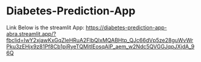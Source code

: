 # Diabetes-Prediction-App
Link Below is the streamlit App:
https://diabetes-prediction-app-abra.streamlit.app/?fbclid=IwY2xjawKxGqZleHRuA2FlbQIxMQABHtp_QJc66dVp5ze28guWvWrPku3zEHjx9z81Pf8Cb1pjRyeTQMitIEosqAlP_aem_w2Ndc5QVGGJqpJXjdA_96Q
